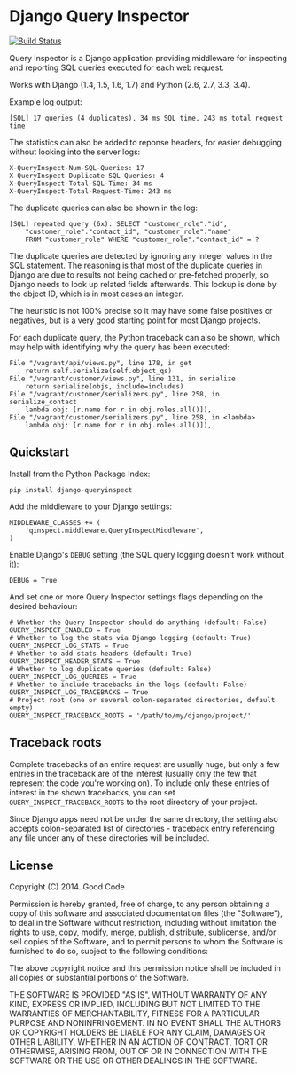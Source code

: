 # Django Query Inspector

[![Build Status](https://travis-ci.org/dobarkod/django-queryinspect.svg?branch=master)](https://travis-ci.org/dobarkod/django-queryinspect?branch=master)

Query Inspector is a Django application providing middleware for inspecting
and reporting SQL queries executed for each web request.

Works with Django (1.4, 1.5, 1.6, 1.7) and Python (2.6, 2.7, 3.3, 3.4).

Example log output:

    [SQL] 17 queries (4 duplicates), 34 ms SQL time, 243 ms total request time

The statistics can also be added to reponse headers, for easier debugging
without looking into the server logs:

    X-QueryInspect-Num-SQL-Queries: 17
    X-QueryInspect-Duplicate-SQL-Queries: 4
    X-QueryInspect-Total-SQL-Time: 34 ms
    X-QueryInspect-Total-Request-Time: 243 ms

The duplicate queries can also be shown in the log:

    [SQL] repeated query (6x): SELECT "customer_role"."id",
        "customer_role"."contact_id", "customer_role"."name"
        FROM "customer_role" WHERE "customer_role"."contact_id" = ?

The duplicate queries are detected by ignoring any integer values in the SQL
statement. The reasoning is that most of the duplicate queries in Django are
due to results not being cached or pre-fetched properly, so Django needs to
look up related fields afterwards. This lookup is done by the object ID, which
is in most cases an integer.

The heuristic is not 100% precise so it may have some false positives or
negatives, but is a very good starting point for most Django projects.

For each duplicate query, the Python traceback can also be shown, which may
help with identifying why the query has been executed:

    File "/vagrant/api/views.py", line 178, in get
        return self.serialize(self.object_qs)
    File "/vagrant/customer/views.py", line 131, in serialize
        return serialize(objs, include=includes)
    File "/vagrant/customer/serializers.py", line 258, in serialize_contact
        lambda obj: [r.name for r in obj.roles.all()]),
    File "/vagrant/customer/serializers.py", line 258, in <lambda>
        lambda obj: [r.name for r in obj.roles.all()]),

## Quickstart

Install from the Python Package Index:

    pip install django-queryinspect

Add the middleware to your Django settings:

    MIDDLEWARE_CLASSES += (
        'qinspect.middleware.QueryInspectMiddleware',
    )

Enable Django's `DEBUG` setting (the SQL query logging doesn't work without
it):

    DEBUG = True

And set one or more Query Inspector settings flags depending on the desired
behaviour:

    # Whether the Query Inspector should do anything (default: False)
    QUERY_INSPECT_ENABLED = True
    # Whether to log the stats via Django logging (default: True)
    QUERY_INSPECT_LOG_STATS = True
    # Whether to add stats headers (default: True)
    QUERY_INSPECT_HEADER_STATS = True
    # Whether to log duplicate queries (default: False)
    QUERY_INSPECT_LOG_QUERIES = True
    # Whether to include tracebacks in the logs (default: False)
    QUERY_INSPECT_LOG_TRACEBACKS = True
    # Project root (one or several colon-separated directories, default empty)
    QUERY_INSPECT_TRACEBACK_ROOTS = '/path/to/my/django/project/'

## Traceback roots

Complete tracebacks of an entire request are usually huge, but only a few
entries in the traceback are of the interest (usually only the few that
represent the code you're working on). To include only these entries of interest
in the shown tracebacks, you can set `QUERY_INSPECT_TRACEBACK_ROOTS` to the
root directory of your project.

Since Django apps need not be under the same directory, the setting also
accepts colon-separated list of directories - traceback entry referencing any
file under any of these directories will be included.

## License

Copyright (C) 2014. Good Code

Permission is hereby granted, free of charge, to any person obtaining a copy
of this software and associated documentation files (the "Software"), to deal
in the Software without restriction, including without limitation the rights
to use, copy, modify, merge, publish, distribute, sublicense, and/or sell
copies of the Software, and to permit persons to whom the Software is
furnished to do so, subject to the following conditions:

The above copyright notice and this permission notice shall be included in
all copies or substantial portions of the Software.

THE SOFTWARE IS PROVIDED "AS IS", WITHOUT WARRANTY OF ANY KIND, EXPRESS OR
IMPLIED, INCLUDING BUT NOT LIMITED TO THE WARRANTIES OF MERCHANTABILITY,
FITNESS FOR A PARTICULAR PURPOSE AND NONINFRINGEMENT. IN NO EVENT SHALL THE
AUTHORS OR COPYRIGHT HOLDERS BE LIABLE FOR ANY CLAIM, DAMAGES OR OTHER
LIABILITY, WHETHER IN AN ACTION OF CONTRACT, TORT OR OTHERWISE, ARISING FROM,
OUT OF OR IN CONNECTION WITH THE SOFTWARE OR THE USE OR OTHER DEALINGS IN
THE SOFTWARE.
